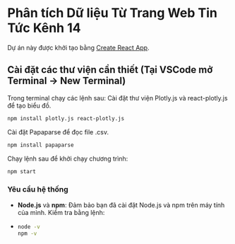 # Phân tích Dữ liệu Từ Trang Web Tin Tức Kênh 14

Dự án này được khởi tạo bằng [Create React App](https://github.com/facebook/create-react-app).

## Cài đặt các thư viện cần thiết (Tại VSCode mở Terminal -> New Terminal)

Trong terminal chạy các lệnh sau:
Cài đặt thư viện Plotly.js và react-plotly.js để tạo biểu đồ.
  ```bash
  npm install plotly.js react-plotly.js
  ```

Cài đặt Papaparse để đọc file .csv.
  ```bash
  npm install papaparse
  ```

Chạy lệnh sau để khởi chạy chương trình:
  ```bash
  npm start
  ```
### Yêu cầu hệ thống

- **Node.js** và **npm**: Đảm bảo bạn đã cài đặt Node.js và npm trên máy tính của mình. Kiểm tra bằng lệnh:
- 
  ```bash
  node -v
  npm -v
